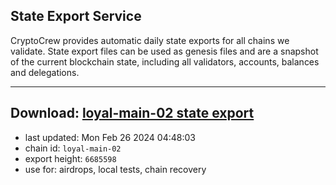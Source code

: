 ## State Export Service
CryptoCrew provides automatic daily state exports for all chains we validate. State export files can be used as genesis files and are a snapshot of the current blockchain state, including all validators, accounts, balances and delegations.

---
**Download: [loyal-main-02 state export](https://dl-eu2.ccvalidators.com/SERVICE/loyal/loyal-main-02_export_6685598.json)**
---

- last updated: Mon Feb 26 2024 04:48:03
- chain id: `loyal-main-02`
- export height: `6685598`
- use for: airdrops, local tests, chain recovery
